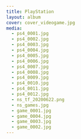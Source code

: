 ```yaml
---
title: PlayStation
layout: album
cover: cover_videogame.jpg
media:
  - ps4_0001.jpg
  - ps4_0002.jpg
  - ps4_0003.jpg
  - ps4_0004.jpg
  - ps4_0005.jpg
  - ps4_0006.jpg
  - ps4_0007.jpg
  - ps4_0008.jpg
  - ps4_0009.jpg
  - ps4_0010.jpg
  - ps4_0011.jpg
  - ps4_0012.jpg
  - ns_tf_20200622.png
  - ns_games.jpg
  - game_0001.jpg
  - game_0004.jpg
  - game_0003.jpg
  - game_0002.jpg
---
```

